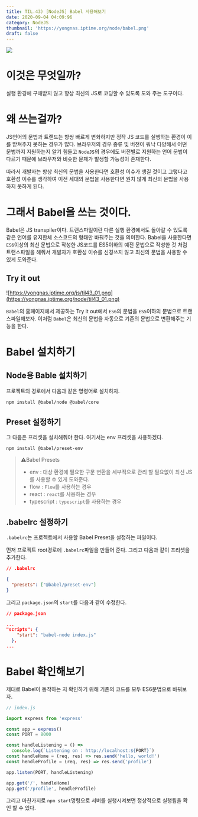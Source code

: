```yaml
---
title: TIL.43) [NodeJS] Babel 사용해보기
date: 2020-09-04 04:09:96
category: NodeJS
thumbnail: 'https://yongnas.iptime.org/node/babel.png'
draft: false
---
```


![](https://yongnas.iptime.org/node/babel.png)

# 이것은 무엇일까?

실행 환경에 구애받지 않고 항상 최신의 JS로 코딩할 수 있도록 도와 주는 도구이다.

# 왜 쓰는걸까?

JS언어의 문법과 트랜드는 항쌍 빠르게 변화하지만 정작 JS 코드를 실행하는 환경이 이를 받쳐주지 못하는 경우가 많다. 브라우저의 경우 종류 및 버전이 워낙 다양해서 어떤 문법까지 지원하는지 알기 힘들고 `NodeJS`의 경우에도 버전별로 지원하는 언어 문법이 다르기 때문에 브라우저와 비슷한 문제가 발생할 가능성이 존재한다.

따라서 개발자는 항상 최신의 문법을 사용한다면 호환성 이슈가 생길 것이고 그렇다고 호환성 이슈를 생각하여 이전 세대의 문법을 사용한다면 원치 않게 최신의 문법을 사용하지 못하게 된다.

# 그래서 Babel을 쓰는 것이다.

Babel은 JS transpiler이다. 트랜스파일이란 다른 실행 환경에서도 돌아갈 수 있도록 같은 언어를 유지한체 소스코드의 형태만 바꿔주는 것을 의미한다. Babel을 사용한다면 `ES6`이상의 최신 문법으로 작성한 JS코드를 ES5이하의 예전 문법으로 작성한 것 처럼 트랜스파일을 해줘서 개발자가 호환성 이슈를 신경쓰지 않고 최신의 문법을 사용할 수 있게 도와준다.

## Try it out

![https://yongnas.iptime.org/js/til43_01.png](https://yongnas.iptime.org/node/til43_01.png)

`Babel`의 홈페이지에서 제공하는 Try it out에서 `ES6`의 문법을 `ES5`이하의 문법으로 트랜스파일해보자. 이처럼 `Babel`은 최신의 문법을 자동으로 기존의 문법으로 변환해주는 기능을 한다.

# Babel 설치하기

## Node용 Bable 설치하기

프로젝트의 경로에서 다음과 같은 명령어로 설치하자.

```bash
npm install @babel/node @babel/core
```

## Preset 설정하기

그 다음은 프리셋을 설치해줘야 한다. 여기서는 env 프리셋을 사용하겠다.

```bash
npm install @babel/preset-env
```

> ⚠️Babel Presets
>
> - env : 대상 환경에 필요한 구문 변환을 세부적으로 관리 할 필요없이 최신 JS를 사용할 수 있게 도와준다.
> - flow : `Flow`를 사용하는 경우
> - react : `react`를 사용하는 경우
> - typescript : `typescript`를 사용하는 경우

## .babelrc 설정하기

`.babelrc`는 프로젝트에서 사용할 Babel Preset을 설정하는 파일이다.

먼저 프로젝트 root경로에 `.babelrc`파일을 만들어 준다. 그리고 다음과 같이 프리셋을 추가한다.

```json
// .babelrc

{
  "presets": ["@babel/preset-env"]
}
```

그리고 `package.json`의 `start`를 다음과 같이 수정한다.

```json
// package.json

...
"scripts": {
    "start": "babel-node index.js"
  },
...
```

# Babel 확인해보기

제대로 Babel이 동작하는 지 확인하기 위해 기존의 코드를 모두 ES6문법으로 바꿔보자.

```jsx
// index.js

import express from 'express'

const app = express()
const PORT = 8000

const handleListening = () =>
  console.log(`Listening on : http://localhost:${PORT}`)
const handleHome = (req, res) => res.send('hello, world!')
const hendleProfile = (req, res) => res.send('profile')

app.listen(PORT, handleListening)

app.get('/', handleHome)
app.get('/profile', hendleProfile)
```

그리고 마찬가지로 `npm start`명령으로 서버를 실행시켜보면 정상적으로 실행됨을 확인 할 수 있다.

